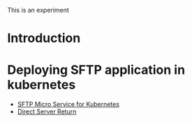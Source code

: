 This is an experiment 
# Introduction
 # Deploying SFTP application in kubernetes
+ [SFTP Micro Service for Kubernetes](sftp/README.md)
+ [Direct Server Return](dsr/README.md)

